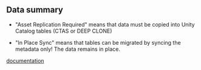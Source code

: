 ## Data summary

- "Asset Replication Required" means that data must be copied into Unity Catalog tables (CTAS or DEEP CLONE)

- "In Place Sync" means that tables can be migrated by syncing the metadata only! The data remains in place.

[documentation](https://github.com/databrickslabs/ucx/blob/main/docs/assessment.md)
